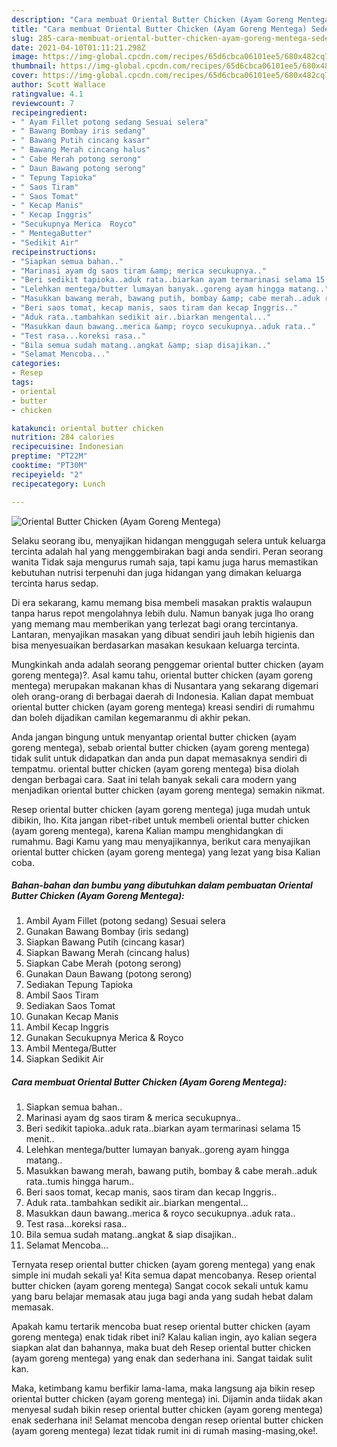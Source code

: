 ```yaml
---
description: "Cara membuat Oriental Butter Chicken (Ayam Goreng Mentega) Sederhana dan Mudah Dibuat"
title: "Cara membuat Oriental Butter Chicken (Ayam Goreng Mentega) Sederhana dan Mudah Dibuat"
slug: 285-cara-membuat-oriental-butter-chicken-ayam-goreng-mentega-sederhana-dan-mudah-dibuat
date: 2021-04-10T01:11:21.298Z
image: https://img-global.cpcdn.com/recipes/65d6cbca06101ee5/680x482cq70/oriental-butter-chicken-ayam-goreng-mentega-foto-resep-utama.jpg
thumbnail: https://img-global.cpcdn.com/recipes/65d6cbca06101ee5/680x482cq70/oriental-butter-chicken-ayam-goreng-mentega-foto-resep-utama.jpg
cover: https://img-global.cpcdn.com/recipes/65d6cbca06101ee5/680x482cq70/oriental-butter-chicken-ayam-goreng-mentega-foto-resep-utama.jpg
author: Scott Wallace
ratingvalue: 4.1
reviewcount: 7
recipeingredient:
- " Ayam Fillet potong sedang Sesuai selera"
- " Bawang Bombay iris sedang"
- " Bawang Putih cincang kasar"
- " Bawang Merah cincang halus"
- " Cabe Merah potong serong"
- " Daun Bawang potong serong"
- " Tepung Tapioka"
- " Saos Tiram"
- " Saos Tomat"
- " Kecap Manis"
- " Kecap Inggris"
- "Secukupnya Merica  Royco"
- " MentegaButter"
- "Sedikit Air"
recipeinstructions:
- "Siapkan semua bahan.."
- "Marinasi ayam dg saos tiram &amp; merica secukupnya.."
- "Beri sedikit tapioka..aduk rata..biarkan ayam termarinasi selama 15 menit.."
- "Lelehkan mentega/butter lumayan banyak..goreng ayam hingga matang.."
- "Masukkan bawang merah, bawang putih, bombay &amp; cabe merah..aduk rata..tumis hingga harum.."
- "Beri saos tomat, kecap manis, saos tiram dan kecap Inggris.."
- "Aduk rata..tambahkan sedikit air..biarkan mengental..."
- "Masukkan daun bawang..merica &amp; royco secukupnya..aduk rata.."
- "Test rasa...koreksi rasa.."
- "Bila semua sudah matang..angkat &amp; siap disajikan.."
- "Selamat Mencoba..."
categories:
- Resep
tags:
- oriental
- butter
- chicken

katakunci: oriental butter chicken 
nutrition: 284 calories
recipecuisine: Indonesian
preptime: "PT22M"
cooktime: "PT30M"
recipeyield: "2"
recipecategory: Lunch

---
```



![Oriental Butter Chicken (Ayam Goreng Mentega)](https://img-global.cpcdn.com/recipes/65d6cbca06101ee5/680x482cq70/oriental-butter-chicken-ayam-goreng-mentega-foto-resep-utama.jpg)

Selaku seorang ibu, menyajikan hidangan menggugah selera untuk keluarga tercinta adalah hal yang menggembirakan bagi anda sendiri. Peran seorang  wanita Tidak saja mengurus rumah saja, tapi kamu juga harus memastikan kebutuhan nutrisi terpenuhi dan juga hidangan yang dimakan keluarga tercinta harus sedap.

Di era  sekarang, kamu memang bisa membeli masakan praktis walaupun tanpa harus repot mengolahnya lebih dulu. Namun banyak juga lho orang yang memang mau memberikan yang terlezat bagi orang tercintanya. Lantaran, menyajikan masakan yang dibuat sendiri jauh lebih higienis dan bisa menyesuaikan berdasarkan masakan kesukaan keluarga tercinta. 



Mungkinkah anda adalah seorang penggemar oriental butter chicken (ayam goreng mentega)?. Asal kamu tahu, oriental butter chicken (ayam goreng mentega) merupakan makanan khas di Nusantara yang sekarang digemari oleh orang-orang di berbagai daerah di Indonesia. Kalian dapat membuat oriental butter chicken (ayam goreng mentega) kreasi sendiri di rumahmu dan boleh dijadikan camilan kegemaranmu di akhir pekan.

Anda jangan bingung untuk menyantap oriental butter chicken (ayam goreng mentega), sebab oriental butter chicken (ayam goreng mentega) tidak sulit untuk didapatkan dan anda pun dapat memasaknya sendiri di tempatmu. oriental butter chicken (ayam goreng mentega) bisa diolah dengan berbagai cara. Saat ini telah banyak sekali cara modern yang menjadikan oriental butter chicken (ayam goreng mentega) semakin nikmat.

Resep oriental butter chicken (ayam goreng mentega) juga mudah untuk dibikin, lho. Kita jangan ribet-ribet untuk membeli oriental butter chicken (ayam goreng mentega), karena Kalian mampu menghidangkan di rumahmu. Bagi Kamu yang mau menyajikannya, berikut cara menyajikan oriental butter chicken (ayam goreng mentega) yang lezat yang bisa Kalian coba.

<!--inarticleads1-->

##### Bahan-bahan dan bumbu yang dibutuhkan dalam pembuatan Oriental Butter Chicken (Ayam Goreng Mentega):

1. Ambil  Ayam Fillet (potong sedang) Sesuai selera
1. Gunakan  Bawang Bombay (iris sedang)
1. Siapkan  Bawang Putih (cincang kasar)
1. Siapkan  Bawang Merah (cincang halus)
1. Siapkan  Cabe Merah (potong serong)
1. Gunakan  Daun Bawang (potong serong)
1. Sediakan  Tepung Tapioka
1. Ambil  Saos Tiram
1. Sediakan  Saos Tomat
1. Gunakan  Kecap Manis
1. Ambil  Kecap Inggris
1. Gunakan Secukupnya Merica &amp; Royco
1. Ambil  Mentega/Butter
1. Siapkan Sedikit Air




<!--inarticleads2-->

##### Cara membuat Oriental Butter Chicken (Ayam Goreng Mentega):

1. Siapkan semua bahan..
1. Marinasi ayam dg saos tiram &amp; merica secukupnya..
1. Beri sedikit tapioka..aduk rata..biarkan ayam termarinasi selama 15 menit..
1. Lelehkan mentega/butter lumayan banyak..goreng ayam hingga matang..
1. Masukkan bawang merah, bawang putih, bombay &amp; cabe merah..aduk rata..tumis hingga harum..
1. Beri saos tomat, kecap manis, saos tiram dan kecap Inggris..
1. Aduk rata..tambahkan sedikit air..biarkan mengental...
1. Masukkan daun bawang..merica &amp; royco secukupnya..aduk rata..
1. Test rasa...koreksi rasa..
1. Bila semua sudah matang..angkat &amp; siap disajikan..
1. Selamat Mencoba...




Ternyata resep oriental butter chicken (ayam goreng mentega) yang enak simple ini mudah sekali ya! Kita semua dapat mencobanya. Resep oriental butter chicken (ayam goreng mentega) Sangat cocok sekali untuk kamu yang baru belajar memasak atau juga bagi anda yang sudah hebat dalam memasak.

Apakah kamu tertarik mencoba buat resep oriental butter chicken (ayam goreng mentega) enak tidak ribet ini? Kalau kalian ingin, ayo kalian segera siapkan alat dan bahannya, maka buat deh Resep oriental butter chicken (ayam goreng mentega) yang enak dan sederhana ini. Sangat taidak sulit kan. 

Maka, ketimbang kamu berfikir lama-lama, maka langsung aja bikin resep oriental butter chicken (ayam goreng mentega) ini. Dijamin anda tiidak akan menyesal sudah bikin resep oriental butter chicken (ayam goreng mentega) enak sederhana ini! Selamat mencoba dengan resep oriental butter chicken (ayam goreng mentega) lezat tidak rumit ini di rumah masing-masing,oke!.

